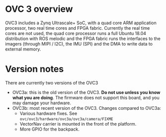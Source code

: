 # OVC 3 overview
OVC3 includes a Zynq Ultrascale+ SoC, with a quad core ARM application processor, two real time cores and FPGA fabric.
Currently the real time cores are not used, the quad core processor runs a full Ubuntu 18.04 distribution with ROS melodic and the FPGA fabric runs the interfaces to the imagers (through MIPI / I2C), the IMU (SPI) and the DMA to write data to external memory.

# Version notes

There are currently two versions of the OVC3
 - OVC3a: this is the old version of the OVC3. **Do not use unless you know what you are doing**. The firmware does not support this board, and you may damage your hardware.
 - OVC3b: most recent version of the OVC3. Changes compared to OVC3a:
   - Various hardware fixes. See `ovc/ovc3/hardware/ovc3a/ovc3a/camera/FIXME`
   - VectorNav carrier is mounted in the front of the platform.
   - More GPIO for the backpack.

